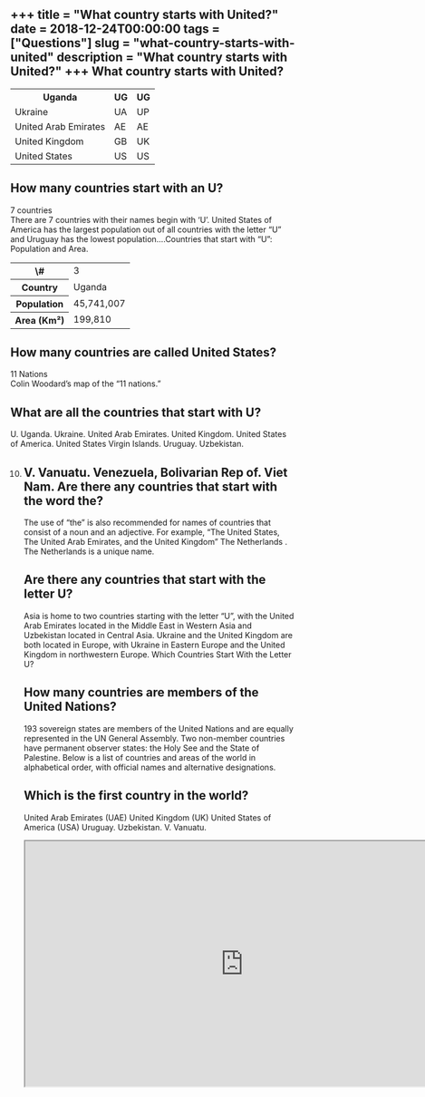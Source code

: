 +++
title = "What country starts with United?"
date = 2018-12-24T00:00:00
tags = ["Questions"]
slug = "what-country-starts-with-united"
description = "What country starts with United?"
+++
What country starts with United?
--------------------------------

<table><tr><th>Uganda</th><th>UG</th><th>UG</th></tr><tr><td>Ukraine</td><td>UA</td><td>UP</td></tr><tr><td>United Arab Emirates</td><td>AE</td><td>AE</td></tr><tr><td>United Kingdom</td><td>GB</td><td>UK</td></tr><tr><td>United States</td><td>US</td><td>US</td></tr></table>

How many countries start with an U?
-----------------------------------

7 countries  
There are 7 countries with their names begin with ‘U’. United States of America has the largest population out of all countries with the letter “U” and Uruguay has the lowest population….Countries that start with “U”: Population and Area.

<table><tr><th>\#</th><td>3</td></tr><tr><th>Country</th><td>Uganda</td></tr><tr><th>Population</th><td>45,741,007</td></tr><tr><th>Area (Km²)</th><td>199,810</td></tr></table>

How many countries are called United States?
--------------------------------------------

11 Nations  
Colin Woodard’s map of the “11 nations.”

What are all the countries that start with U?
---------------------------------------------

U. Uganda. Ukraine. United Arab Emirates. United Kingdom. United States of America. United States Virgin Islands. Uruguay. Uzbekistan.

10. V. Vanuatu. Venezuela, Bolivarian Rep of. Viet Nam. Are there any countries that start with the word the?
    -----------------------------------------------------
    
    The use of “the” is also recommended for names of countries that consist of a noun and an adjective. For example, “The United States, The United Arab Emirates, and the United Kingdom” The Netherlands . The Netherlands is a unique name.
    
    Are there any countries that start with the letter U?
    -----------------------------------------------------
    
    Asia is home to two countries starting with the letter “U”, with the United Arab Emirates located in the Middle East in Western Asia and Uzbekistan located in Central Asia. Ukraine and the United Kingdom are both located in Europe, with Ukraine in Eastern Europe and the United Kingdom in northwestern Europe. Which Countries Start With the Letter U?
    
    How many countries are members of the United Nations?
    -----------------------------------------------------
    
    193 sovereign states are members of the United Nations and are equally represented in the UN General Assembly. Two non-member countries have permanent observer states: the Holy See and the State of Palestine. Below is a list of countries and areas of the world in alphabetical order, with official names and alternative designations.
    
    Which is the first country in the world?
    ----------------------------------------
    
    United Arab Emirates (UAE) United Kingdom (UK) United States of America (USA) Uruguay. Uzbekistan. V. Vanuatu.
    
    <iframe allow="accelerometer; autoplay; clipboard-write; encrypted-media; gyroscope; picture-in-picture" allowfullscreen="" class="__youtube_prefs__  epyt-is-override  no-lazyload" data-no-lazy="1" data-origheight="433" data-origwidth="770" data-skipgform_ajax_framebjll="" height="433" id="_ytid_74916" loading="lazy" src="https://www.youtube.com/embed/2wefp21i2cE?enablejsapi=1&autoplay=0&cc_load_policy=0&cc_lang_pref=&iv_load_policy=1&loop=0&modestbranding=0&rel=1&fs=1&playsinline=0&autohide=2&theme=dark&color=red&controls=1&" title="YouTube player" width="770"></iframe>
